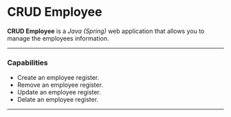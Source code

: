 # CRUD Employee

**CRUD Employee** is a *Java (Spring)* web application that allows you to manage the employees information.

---

### Capabilities

* Create an employee register.
* Remove an employee register.
* Update an employee register.
* Delate an employee register.

---
